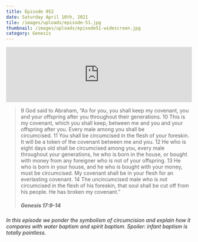 ```yaml
---
title: Episode 052
date: Saturday April 10th, 2021
tile: /images/uploads/episode-51.jpg
thumbnail: /images/uploads/episode51-widescreen.jpg
category: Genesis
---
```

<iframe title="0052 - Shadows of the coming Messiah" allowtransparency="true" height="150" width="100%" style="border: none; min-width: min(100%, 430px);" scrolling="no" data-name="pb-iframe-player" src="https://www.podbean.com/player-v2/?i=4a2kt-1003f9d-pb&from=pb6admin&download=1&share=1&download=1&rtl=0&fonts=Arial&skin=1&btn-skin=7"></iframe>

<!--StartFragment-->

> 9 God said to Abraham, “As for you, you shall keep my covenant, you and your offspring after you throughout their generations. 10 This is my covenant, which you shall keep, between me and you and your offspring after you. Every male among you shall be circumcised. 11 You shall be circumcised in the flesh of your foreskin. It will be a token of the covenant between me and you. 12 He who is eight days old shall be circumcised among you, every male throughout your generations, he who is born in the house, or bought with money from any foreigner who is not of your offspring. 13 He who is born in your house, and he who is bought with your money, must be circumcised. My covenant shall be in your flesh for an everlasting covenant. 14 The uncircumcised male who is not circumcised in the flesh of his foreskin, that soul shall be cut off from his people. He has broken my covenant.”
>
> ##### Genesis 17:9-14

<!--EndFragment-->

*In this episode we ponder the symbolism of circumcision and explain how it compares with water baptism and spirit baptism.   Spoiler:  infant baptism is totally pointless.*
